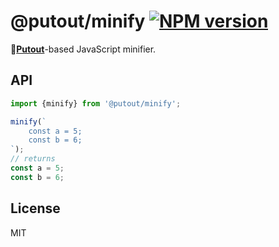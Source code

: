 # @putout/minify [![NPM version][NPMIMGURL]][NPMURL]

[NPMIMGURL]: https://img.shields.io/npm/v/@putout/minify.svg?style=flat&longCache=true
[NPMURL]: https://npmjs.org/package/@putout/minify "npm"

🐊[**Putout**](https://github.com/coderaiser/putout)-based JavaScript minifier.

## API

```js
import {minify} from '@putout/minify';

minify(`
    const a = 5;
    const b = 6;
`);
// returns
const a = 5;
const b = 6;
```

## License

MIT
